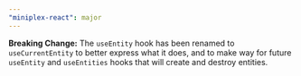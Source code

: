 ```yaml
---
"miniplex-react": major
---
```


**Breaking Change:** The `useEntity` hook has been renamed to `useCurrentEntity` to better express what it does, and to make way for future `useEntity` and `useEntities` hooks that will create and destroy entities.
